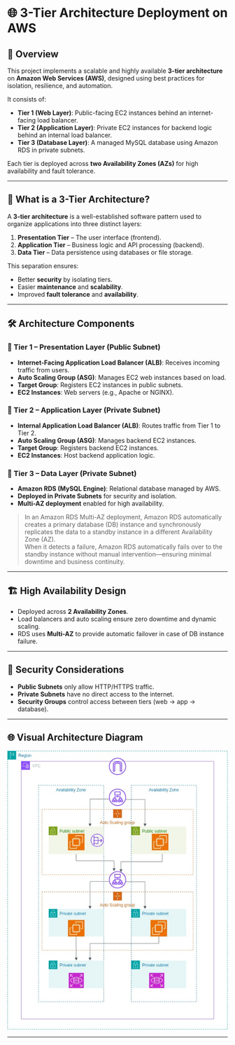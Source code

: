 # 🌐 3-Tier Architecture Deployment on AWS

## 📘 Overview

This project implements a scalable and highly available **3-tier architecture** on **Amazon Web Services (AWS)**, designed using best practices for isolation, resilience, and automation.

It consists of:
- **Tier 1 (Web Layer)**: Public-facing EC2 instances behind an internet-facing load balancer.
- **Tier 2 (Application Layer)**: Private EC2 instances for backend logic behind an internal load balancer.
- **Tier 3 (Database Layer)**: A managed MySQL database using Amazon RDS in private subnets.

Each tier is deployed across **two Availability Zones (AZs)** for high availability and fault tolerance.

---

## 🧱 What is a 3-Tier Architecture?

A **3-tier architecture** is a well-established software pattern used to organize applications into three distinct layers:

1. **Presentation Tier** – The user interface (frontend).
2. **Application Tier** – Business logic and API processing (backend).
3. **Data Tier** – Data persistence using databases or file storage.

This separation ensures:
- Better **security** by isolating tiers.
- Easier **maintenance** and **scalability**.
- Improved **fault tolerance** and **availability**.

---

## 🛠️ Architecture Components

### 🔹 Tier 1 – Presentation Layer (Public Subnet)
- **Internet-Facing Application Load Balancer (ALB)**: Receives incoming traffic from users.
- **Auto Scaling Group (ASG)**: Manages EC2 web instances based on load.
- **Target Group**: Registers EC2 instances in public subnets.
- **EC2 Instances**: Web servers (e.g., Apache or NGINX).

### 🔸 Tier 2 – Application Layer (Private Subnet)
- **Internal Application Load Balancer (ALB)**: Routes traffic from Tier 1 to Tier 2.
- **Auto Scaling Group (ASG)**: Manages backend EC2 instances.
- **Target Group**: Registers backend EC2 instances.
- **EC2 Instances**: Host backend application logic.

### 🔻 Tier 3 – Data Layer (Private Subnet)
- **Amazon RDS (MySQL Engine)**: Relational database managed by AWS.
- **Deployed in Private Subnets** for security and isolation.
- **Multi-AZ deployment** enabled for high availability.
> In an Amazon RDS Multi-AZ deployment, Amazon RDS automatically creates a primary database (DB) instance and synchronously replicates the data to a standby instance in a different Availability Zone (AZ).  
> When it detects a failure, Amazon RDS automatically fails over to the standby instance without manual intervention—ensuring minimal downtime and business continuity.


---

## 🏗️ High Availability Design

- Deployed across **2 Availability Zones**.
- Load balancers and auto scaling ensure zero downtime and dynamic scaling.
- RDS uses **Multi-AZ** to provide automatic failover in case of DB instance failure.


---

## 🔐 Security Considerations

- **Public Subnets** only allow HTTP/HTTPS traffic.
- **Private Subnets** have no direct access to the internet.
- **Security Groups** control access between tiers (web → app → database).


---

## 🌐 Visual Architecture Diagram

![3-Tier AWS Architecture](./3tier.jpg)


---


